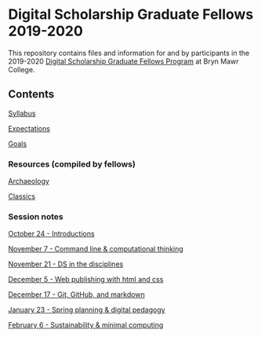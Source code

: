# Digital Scholarship Graduate Fellows 2019-2020

This repository contains files and information for and by participants in the 2019-2020 [Digital Scholarship Graduate Fellows Program](digitalscholarship.blogs.brynmawr.edu/grads) at Bryn Mawr College.

## Contents

[Syllabus](/syllabus.md)

[Expectations](/expectations.md)

[Goals](/goals.md)

### Resources (compiled by fellows)  

[Archaeology](/resources/archaeology.md)

[Classics](/resources/classics.md)

<!---
[Tools for both](/resources/tools.md)
-->

### Session notes

[October 24 - Introductions](/sessions/10-24-intro.md)

[November 7 - Command line & computational thinking](/sessions/11-7-command.md)

[November 21 - DS in the disciplines](/sessions/11-21-disciplines.md)

[December 5 - Web publishing with html and css](/sessions//sessions/12-5-html.md)

[December 17 - Git, GitHub, and markdown](/sessions/12-17-git.md)

[January 23 - Spring planning & digital pedagogy](/sessions/01-23-spring.md)

[February 6 - Sustainability & minimal computing](/sessions/02-06-minicomp.md)
